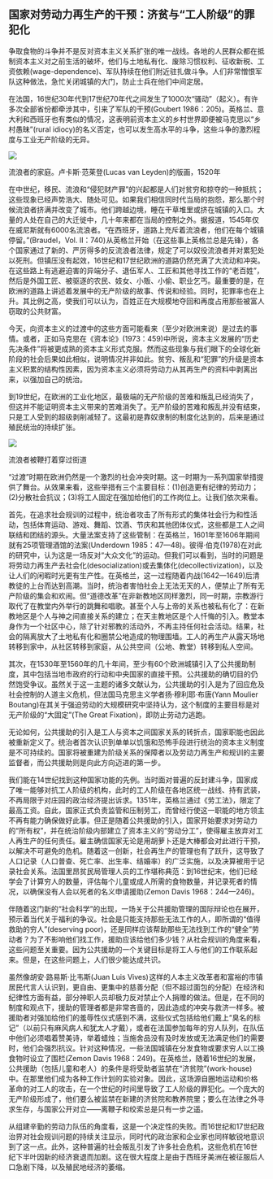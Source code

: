 

## 国家对劳动力再生产的干预：济贫与“工人阶级”的罪犯化

争取食物的斗争并不是反对资本主义关系扩张的唯一战线。各地的人民群众都在抵制资本主义对之前生活的破坏，他们与土地私有化、废除习惯权利、征收新税、工资依赖(wage-dependence)、军队持续在他们附近驻扎做斗争。人们非常憎恨军队这种做法，急忙关闭城镇的大门，防止士兵在他们中间定居。

在法国，16世纪30年代到17世纪70年代之间发生了1000次“骚动”（起义）。有许多次全部省份都牵涉其中，引来了军队的干预(Goubert 1986：205)。英格兰、意大利和西班牙也有类似的情况![关于16世纪和17世纪欧洲的抗议活动，见Henry Kamen, The Iron Century (1972)，特别是第10章，“1550—1660年间的民众叛乱”（第331—385页）。正如卡门所写：“1595—1597年的危机在整个欧洲爆发。英格兰、法国、奥地利、芬兰、匈牙利、立陶宛和乌克兰都受到了影响。在欧洲历史上，可能从来没有如此多的民众叛乱同时发生。”（第336页）1595年、1620年和1647年，那不勒斯发生了叛乱（同上：334—335，350，361—363）。在西班牙，1640年在加泰罗尼亚，1648年在格林纳达，1652年在科尔多瓦和塞维利亚都爆发了暴乱。关于16世纪和17世纪英格兰的暴动和叛乱，见Cornwall(1977); Underdown (1985) and Manning (1988)。关于西班牙和意大利的叛乱，也见Braudel (1976,Vol. Ⅱ), 738–739。](data:image/gif;base64,iVBORw0KGgoAAAANSUhEUgAAAAEAAAABCAYAAAAfFcSJAAAADUlEQVQImWNgYGBgAAAABQABh6FO1AAAAABJRU5ErkJggg==)，这表明前资本主义的乡村世界即便被马克思以“乡村愚昧”(rural idiocy)的名义否定，也可以发生高水平的斗争，这些斗争的激烈程度与工业无产阶级的无异。

![](epub/凯列班与女巫%20妇女、身体与原始积累%20([意]西尔维娅·费代里奇)%20(Z-Library)/images/db2bb36e8dd3a3208a20b72c3f8d87e9.jpeg)

流浪者的家庭。卢卡斯·范莱登(Lucas van Leyden)的版画，1520年

在中世纪，移民、流浪和“侵犯财产罪”的兴起都是人们对贫穷和掠夺的一种抵抗；这些现象已经声势浩大、随处可见。如果我们相信同时代当局的抱怨，那么那个时候流浪者挤满并改变了城市。他们跨越边境，睡在干草堆里或挤在城镇的入口。大量的人处在自己的大迁徙中，几十年来都在当局的控制之外。据报道，1545年仅在威尼斯就有6000名流浪者。“在西班牙，道路上充斥着流浪者，他们在每个城镇停留。”(Braudel，Vol. Ⅱ：740)![关于欧洲的流浪罪，除贝尔和盖雷梅克外，见Braudel (1976), Vol. Ⅱ, 739–743; Kamen (1972), 390–394。](data:image/gif;base64,iVBORw0KGgoAAAANSUhEUgAAAAEAAAABCAYAAAAfFcSJAAAADUlEQVQImWNgYGBgAAAABQABh6FO1AAAAABJRU5ErkJggg==)从英格兰开始（在这些事上英格兰总是先锋），各个国家通过了新的、严厉得多的反流浪者法律，规定了可以奴役流浪者并对累犯处以死刑。但镇压没有起效，16世纪和17世纪欧洲的道路仍然充满了大流动和冲突。在这些路上有逃避迫害的异端分子、退伍军人、工匠和其他寻找工作的“老百姓”，然后是外国工匠、被驱逐的农民、妓女、小贩、小偷、职业乞丐。最重要的是，在欧洲的道路上讲述着发展中的无产阶级的故事、传说和经验。同时，犯罪率也在上升。其比例之高，使我们可以认为，百姓正在大规模地夺回和再度占用那些被富人窃取的公共财富。![关于价格革命后财产犯罪的兴起，见Richard J. Evans(1996), 35; Kamen (1972), 397–403; Lis and Soly(1984)。利斯和绍伊写道：“现有的证据表明，在伊丽莎白时代和斯图亚特时代早期的英格兰，特别是在1590年至1620年间，总体犯罪率确实明显上升。”（第218页）](data:image/gif;base64,iVBORw0KGgoAAAANSUhEUgAAAAEAAAABCAYAAAAfFcSJAAAADUlEQVQImWNgYGBgAAAABQABh6FO1AAAAABJRU5ErkJggg==)

今天，向资本主义的过渡中的这些方面可能看来（至少对欧洲来说）是过去的事情。或者，正如马克思在《资本论》(1973：459)中所说，资本主义发展的“历史先决条件”将被更成熟的资本主义形式克服。然而这些现象与我们眼下的全球化新阶段的社会后果如此相似，说明情况并非如此。贫穷、叛乱和“犯罪”的升级是资本主义积累的结构性因素，因为资本主义必须将劳动力从其再生产的资料中剥离出来，以强加自己的统治。

到19世纪，在欧洲的工业化地区，最极端的无产阶级的苦难和叛乱已经消失了，但这并不能证明资本主义带来的苦难消失了。无产阶级的苦难和叛乱并没有结束，只是工人受到的超级剥削减轻了。这最初是靠奴隶制的制度化达到的，后来是通过殖民统治的持续扩张。

![](epub/凯列班与女巫%20妇女、身体与原始积累%20([意]西尔维娅·费代里奇)%20(Z-Library)/images/c65d8939cabc59da3904871b83550b8e.jpeg)

流浪者被鞭打着穿过街道

“过渡”时期在欧洲仍然是一个激烈的社会冲突时期。这一时期为一系列国家举措提供了舞台。从效果来看，这些举措有三个主要目标：(1)创造更有纪律的劳动力；(2)分散社会抗议；(3)将工人固定在强加给他们的工作岗位上。让我们依次来看。

首先，在追求社会规训的过程中，统治者攻击了所有形式的集体社会行为和性活动，包括体育运动、游戏、舞蹈、饮酒、节庆和其他团体仪式，这些都是工人之间联结和团结的源头。大量法案支持了这些管制：在英格兰，1601年至1606年期间就有25项管理酒馆的法案(Underdown 1985：47—48)。彼得·伯克(1978)在对此的研究中，认为这是一场反对“大众文化”的运动。但我们可以看到，当时的问题是将劳动力再生产去社会化(desocialization)或去集体化(decollectivization)，以及让人们的闲暇时光更有生产性。在英格兰，这一过程随着内战(1642—1649)后清教徒的上台而达到高潮。当时，统治者害怕社会上无法无天的人，便禁止了所有无产阶级的集会和欢闹。但“道德改革”在非新教地区同样激烈，同一时期，宗教游行取代了在教堂内外举行的跳舞和唱歌。甚至个人与上帝的关系也被私有化了：在新教地区是个人与神之间直接关系的建立；在天主教地区是个人忏悔的引入。教堂本身作为一个社区中心，除了针对邪教的活动外，不再主持任何社会活动。结果，社会的隔离放大了土地私有化和圈禁公地造成的物理围墙。工人的再生产从露天场地转移到家中，从社区转移到家庭，从公共空间（公地、教堂）转移到私人空间。![在英格兰，由于失去空地和公地而终止的社会性和集体再生产的时刻中有春天举行的为田地祈福的游行——一旦田地被围起来就不能再举行了——以及五月一日围绕五朔节举行的舞蹈(Underdown 1985)。](data:image/gif;base64,iVBORw0KGgoAAAANSUhEUgAAAAEAAAABCAYAAAAfFcSJAAAADUlEQVQImWNgYGBgAAAABQABh6FO1AAAAABJRU5ErkJggg==)

其次，在1530年至1560年的几十年间，至少有60个欧洲城镇引入了公共援助制度，其中包括当地市政府的行动和中央国家的直接干预。![Lis and Soly (1979), 92. 关于公共援助制度参见盖雷梅克的《贫穷的历史》(1994)，第4章“慈善改革”（第142—177页）。](data:image/gif;base64,iVBORw0KGgoAAAANSUhEUgAAAAEAAAABCAYAAAAfFcSJAAAADUlEQVQImWNgYGBgAAAABQABh6FO1AAAAABJRU5ErkJggg==)公共援助的确切目的仍然饱受争议。虽然关于这一主题的诸多文献认为，公共援助的引入是为了回应危及社会控制的人道主义危机，但法国马克思主义学者扬·穆利耶·布唐(Yann Moulier Boutang)在其关于强迫劳动的大规模研究中坚持认为，这个制度的主要目标是对无产阶级的“大固定”(The Great Fixation)，即防止劳动力逃跑。![Yann Moulier Boutang, De L’esclavage au salariat (1998), 291–293. 布唐称，贫民救济金与其说是回应土地掠夺和价格上涨所产生的苦难，不如说是一项旨在防止工人外逃从而创造当地劳动力市场的措施(1998)，我只是部分地同意他的观点。如前所述，布唐过分强调了被剥夺财产的无产阶级的流动程度，因为他没有考虑妇女的不同处境。此外，他还低估了援助作为一项斗争结果的程度，这一斗争不能被简化为劳动的斗争，也包括袭击、大批饥饿的农村人对城镇的入侵（在16世纪中期的法国，这是一个持续的特征）和其他形式的攻击。在这种情况下，凯特叛乱的中心诺维奇在其失败后不久就成为济贫改革的中心和典型，并不是巧合。](data:image/gif;base64,iVBORw0KGgoAAAANSUhEUgAAAAEAAAABCAYAAAAfFcSJAAAADUlEQVQImWNgYGBgAAAABQABh6FO1AAAAABJRU5ErkJggg==)

无论如何，公共援助的引入是工人与资本之间国家关系的转折点，国家职能也因此被重新定义了。统治者首次认识到单单以饥饿和恐怖手段进行统治的资本主义制度是不可持续的。国家将被重建为阶级关系的保障者以及劳动力再生产和规训的主要监督者，而公共援助则是向此方向迈进的第一步。

我们能在14世纪找到这种国家功能的先例。当时面对普遍的反封建斗争，国家成了唯一能够对抗工人阶级的机构，此时的工人阶级在各地区统一战线、持有武装，不再局限于对庄园的政治经济提出诉求。1351年，英格兰通过《劳工法》，限定了最高工资。自此，国家正式负责监管和压制劳工，而曾经行使这一职能的地方领主不再有能力确保做好此事。但正是随着公共援助的引入，国家开始要求对劳动力的“所有权”，并在统治阶级内部建立了资本主义的“劳动分工”，使得雇主放弃对工人再生产的任何责任。雇主确信国家无论是用胡萝卜还是大棒都会对此进行干预，以解决不可避免的危机。随着这一创新，社会再生产的管理也有了跃升，这导致了人口记录（人口普查、死亡率、出生率、结婚率）的广泛实施，以及决算被用于记录社会关系。法国里昂贫民局管理人员的工作堪称典范：到16世纪末，他们已经学会了计算穷人的数量，评估每个儿童或成人所需的食物数量，并记录死者的情况，以确保没有人会以死者的名义申请援助(Zemon Davis 1968：244—246)。

伴随着这门新的“社会科学”的出现，一场关于公共援助管理的国际辩论也在展开，预示着当代关于福利的争议。社会是只能支持那些无法工作的人，即所谓的“值得救助的穷人”(deserving poor)，还是同样应该帮助那些无法找到工作的“健全”劳动者？为了不影响他们找工作，援助应该给他们多少钱？从社会规训的角度来看，这些问题至关重要。因为公共援助的一个关键目标是将工人与他们的工作联系起来。但是，在这些问题上，人们很少能达成共识。

虽然像胡安·路易斯·比韦斯(Juan Luis Vives)![西班牙人本主义者胡安·路易斯·比韦斯对佛兰德斯和西班牙的贫困救济制度颇有研究，他是公共慈善事业的主要支持者之一。在他1526年的《贫穷援助》(De Subvention Pauperum)中，他认为“世俗当局而不是教会应该负责对穷人援助”(Geremek 1994：187)。他还强调，当局应该为身体健康的人找到工作，坚持认为“应该让那些不务正业、歪门邪道、偷鸡摸狗和游手好闲的人从事最艰苦的工作，而且报酬最差，以便这样的例子可以对其他人起到震慑作用”（同上）。](data:image/gif;base64,iVBORw0KGgoAAAANSUhEUgAAAAEAAAABCAYAAAAfFcSJAAAADUlEQVQImWNgYGBgAAAABQABh6FO1AAAAABJRU5ErkJggg==)这样的人本主义改革者和富裕的市镇居民代言人认识到，更自由、更集中的慈善分配（但不超过面包的分配）在经济和纪律性方面有益，部分神职人员却极力反对禁止个人捐赠的做法。但是，在不同的制度和观点下，援助的管理者都是非常吝啬的，因此造成的冲突与救济一样多。被援助者对强加给他们的羞辱性仪式感到不满，这些仪式包括给他们戴上“臭名的标记”（以前只有麻风病人和犹太人才戴），或者在法国参加每年的穷人队列，在队伍中他们必须唱着赞美诗，举着蜡烛；当施舍品没有及时发放或无法满足他们的需要时，他们会强烈抗议。针对这种情况，一些法国城镇在分发食物或要求穷人以工换食物时设立了围栏(Zemon Davis 1968：249)。在英格兰，随着16世纪的发展，公共援助（包括儿童和老人）的条件是将受助者监禁在“济贫院”(work-house)中。在那里他们成为各种工作计划的实验对象。![关于济贫院和教养院兴起的主要著作，是达里奥·梅洛西(Dario Melossi)和马西莫·帕瓦里尼(Massimo Pavarini)1981年的《监狱与工厂：监狱系统的起源》(The Prison and the Factory: Origins of the Penitentiary System)。作者指出，监禁的主要目的是打破穷人的认同感和团结感。另见Geremek (1994), 206–229。关于英国企业主计划将穷人监禁在堂区，见马克思的《资本论》第一卷(1909：793)。关于法国的情况，见福柯的《疯癫与文明》(1965)，特别是第2章：“大禁闭”（第38—64页）。](data:image/gif;base64,iVBORw0KGgoAAAANSUhEUgAAAAEAAAABCAYAAAAfFcSJAAAADUlEQVQImWNgYGBgAAAABQABh6FO1AAAAABJRU5ErkJggg==)因此，这场源自圈地运动和价格革命的对工人的攻击，在一个世纪的时间里导致了工人阶级的罪犯化。一个庞大的无产阶级形成了，他们要么被监禁在新建的济贫院和教养院里；要么在法律之外寻求生存，与国家公开对立——离鞭子和绞索总是只有一步之遥。

从组建辛勤的劳动力队伍的角度看，这是一个决定性的失败。而16世纪和17世纪政治界对社会规训问题的持续关注显示，同时代的政治家和企业家也同样敏锐地意识到了这一点。此外，这种普遍的社会叛乱引发了许多社会危机，这些危机在16世纪下半叶因新的经济衰退而加剧。这在很大程度上是由于西班牙美洲在被征服后人口急剧下降，以及殖民地经济的萎缩。